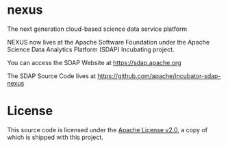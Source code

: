 nexus
=====

The next generation cloud-based science data service platform

NEXUS now lives at the Apache Software Foundation under the Apache Science Data Analytics Platform (SDAP) Incubating project.

You can access the SDAP Website at https://sdap.apache.org

The SDAP Source Code lives at https://github.com/apache/incubator-sdap-nexus

# License
This source code is licensed under the [Apache License v2.0](http://www.apache.org/licenses/LICENSE-2.0), a
copy of which is shipped with this project. 

